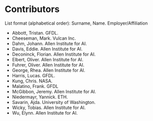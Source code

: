# Contributors

List format (alphabetical order):  Surname, Name. Employer/Affiliation

* Abbott, Tristan. GFDL.
* Cheeseman, Mark. Vulcan Inc.
* Dahm, Johann. Allen Institute for AI.
* Davis, Eddie. Allen Institute for AI.
* Deconinck, Florian. Allen Institute for AI.
* Elbert, Oliver. Allen Institute for AI.
* Fuhrer, Oliver. Allen Institute for AI.
* George, Rhea. Allen Institute for AI.
* Harris, Lucas. GFDL.
* Kung, Chris. NASA.
* Malatino, Frank. GFDL
* McGibbon, Jeremy. Allen Institute for AI.
* Niedermayr, Yannick. ETH.
* Savarin, Ajda. University of Washington.
* Wicky, Tobias. Allen Institute for AI.
* Wu, Elynn. Allen Institute for AI.
